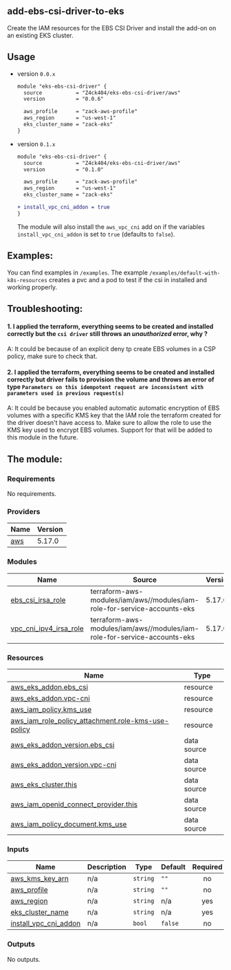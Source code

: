 ## add-ebs-csi-driver-to-eks

Create the IAM resources for the EBS CSI Driver and install the add-on on an existing EKS cluster.

## Usage

- version `0.0.x`
  ```diff
  module "eks-ebs-csi-driver" {
    source           = "Z4ck404/eks-ebs-csi-driver/aws"
    version          = "0.0.6"

    aws_profile      = "zack-aws-profile"
    aws_region       = "us-west-1"
    eks_cluster_name = "zack-eks"
  }
  ```

- version `0.1.x`
  ```diff
  module "eks-ebs-csi-driver" {
    source           = "Z4ck404/eks-ebs-csi-driver/aws"
    version          = "0.1.0"

    aws_profile      = "zack-aws-profile"
    aws_region       = "us-west-1"
    eks_cluster_name = "zack-eks"

  + install_vpc_cni_addon = true
  }
  ```
  The module will also install the `aws_vpc_cni` add on if the variables `install_vpc_cni_addon` is set to `true` (defaults to `false`).

## Examples:

You can find examples in `/examples`.
The example `/examples/default-with-k8s-resources` creates a pvc and a pod to test if the csi in installed and working properly.

## Troubleshooting:

#### 1. I applied the terraform, everything seems to be created and installed correctly but the `csi driver` still throws an *unauthorized* error, why ?

A: It could be because of an explicit deny tp create EBS volumes in a CSP policy, make sure to check that.

#### 2. I applied the terraform, everything seems to be created and installed correctly but driver fails to provision the volume and throws an error of type `Parameters on this idempotent request are inconsistent with parameters used in previous request(s)`

A: It could be because you enabled automatic automatic encryption of EBS volumes with a specific KMS key that the IAM role the terraform created for the driver doesn't have access to. Make sure to allow the role to use the KMS key used to encrypt EBS volumes. Support for that will be added to this module in the future.


## The module:
<!-- BEGIN_TF_DOCS -->
### Requirements

No requirements.

### Providers

| Name | Version |
|------|---------|
| <a name="provider_aws"></a> [aws](#provider\_aws) | 5.17.0 |

### Modules

| Name | Source | Version |
|------|--------|---------|
| <a name="module_ebs_csi_irsa_role"></a> [ebs\_csi\_irsa\_role](#module\_ebs\_csi\_irsa\_role) | terraform-aws-modules/iam/aws//modules/iam-role-for-service-accounts-eks | 5.17.0 |
| <a name="module_vpc_cni_ipv4_irsa_role"></a> [vpc\_cni\_ipv4\_irsa\_role](#module\_vpc\_cni\_ipv4\_irsa\_role) | terraform-aws-modules/iam/aws//modules/iam-role-for-service-accounts-eks | 5.17.0 |

### Resources

| Name | Type |
|------|------|
| [aws_eks_addon.ebs_csi](https://registry.terraform.io/providers/hashicorp/aws/latest/docs/resources/eks_addon) | resource |
| [aws_eks_addon.vpc-cni](https://registry.terraform.io/providers/hashicorp/aws/latest/docs/resources/eks_addon) | resource |
| [aws_iam_policy.kms_use](https://registry.terraform.io/providers/hashicorp/aws/latest/docs/resources/iam_policy) | resource |
| [aws_iam_role_policy_attachment.role-kms-use-policy](https://registry.terraform.io/providers/hashicorp/aws/latest/docs/resources/iam_role_policy_attachment) | resource |
| [aws_eks_addon_version.ebs_csi](https://registry.terraform.io/providers/hashicorp/aws/latest/docs/data-sources/eks_addon_version) | data source |
| [aws_eks_addon_version.vpc-cni](https://registry.terraform.io/providers/hashicorp/aws/latest/docs/data-sources/eks_addon_version) | data source |
| [aws_eks_cluster.this](https://registry.terraform.io/providers/hashicorp/aws/latest/docs/data-sources/eks_cluster) | data source |
| [aws_iam_openid_connect_provider.this](https://registry.terraform.io/providers/hashicorp/aws/latest/docs/data-sources/iam_openid_connect_provider) | data source |
| [aws_iam_policy_document.kms_use](https://registry.terraform.io/providers/hashicorp/aws/latest/docs/data-sources/iam_policy_document) | data source |

### Inputs

| Name | Description | Type | Default | Required |
|------|-------------|------|---------|:--------:|
| <a name="input_aws_kms_key_arn"></a> [aws\_kms\_key\_arn](#input\_aws\_kms\_key\_arn) | n/a | `string` | `""` | no |
| <a name="input_aws_profile"></a> [aws\_profile](#input\_aws\_profile) | n/a | `string` | `""` | no |
| <a name="input_aws_region"></a> [aws\_region](#input\_aws\_region) | n/a | `string` | n/a | yes |
| <a name="input_eks_cluster_name"></a> [eks\_cluster\_name](#input\_eks\_cluster\_name) | n/a | `string` | n/a | yes |
| <a name="input_install_vpc_cni_addon"></a> [install\_vpc\_cni\_addon](#input\_install\_vpc\_cni\_addon) | n/a | `bool` | `false` | no |

### Outputs

No outputs.
<!-- END_TF_DOCS -->
